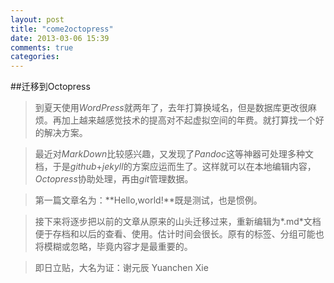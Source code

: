 ```yaml
---
layout: post
title: "come2octopress"
date: 2013-03-06 15:39
comments: true
categories: 
---
```


##迁移到Octopress

> 到夏天使用*WordPress*就两年了，去年打算换域名，但是数据库更改很麻烦。再加上越来越感觉技术的提高对不起虚拟空间的年费。就打算找一个好的解决方案。

> 最近对*MarkDown*比较感兴趣，又发现了*Pandoc*这等神器可处理多种文档，于是*github*+*jekyll*的方案应运而生了。这样就可以在本地编辑内容，*Octopress*协助处理，再由*git*管理数据。

> 第一篇文章名为：**Hello,world!**既是测试，也是惯例。

> 接下来将逐步把以前的文章从原来的山头迁移过来，重新编辑为*.md*文档便于存档和以后的查看、使用。估计时间会很长。原有的标签、分组可能也将模糊或忽略，毕竟内容才是最重要的。

> 即日立贴，大名为证：谢元辰
Yuanchen Xie

